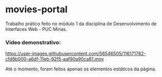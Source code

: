 # movies-portal
Trabalho prático feito no módulo 1 da disciplina de Desenvolvimento de Interfaces Web - PUC Minas.

### Vídeo demonstrativo:

https://user-images.githubusercontent.com/56546505/116171782-cfd9b000-a6df-11eb-92f5-aaf90a90ca81.mov


Até o momento, foram feitos apenas os elementos estáticos da página.

